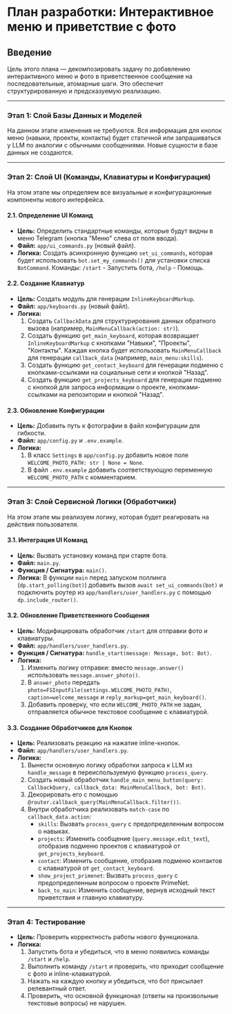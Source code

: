 # План разработки: Интерактивное меню и приветствие с фото

## Введение
Цель этого плана — декомпозировать задачу по добавлению интерактивного меню и фото в приветственное сообщение на последовательные, атомарные шаги. Это обеспечит структурированную и предсказуемую реализацию.

---

### **Этап 1: Слой Базы Данных и Моделей**

На данном этапе изменения не требуются. Вся информация для кнопок меню (навыки, проекты, контакты) будет статичной или запрашиваться у LLM по аналогии с обычными сообщениями. Новые сущности в базе данных не создаются.

---

### **Этап 2: Слой UI (Команды, Клавиатуры и Конфигурация)**

На этом этапе мы определяем все визуальные и конфигурационные компоненты нового интерфейса.

#### **2.1. Определение UI Команд**
*   **Цель:** Определить стандартные команды, которые будут видны в меню Telegram (кнопка "Меню" слева от поля ввода).
*   **Файл:** `app/ui_commands.py` (новый файл).
*   **Логика:** Создать асинхронную функцию `set_ui_commands`, которая будет использовать `bot.set_my_commands()` для установки списка `BotCommand`. Команды: `/start` - Запустить бота, `/help` - Помощь.

#### **2.2. Создание Клавиатур**
*   **Цель:** Создать модуль для генерации `InlineKeyboardMarkup`.
*   **Файл:** `app/keyboards.py` (новый файл).
*   **Логика:**
    1.  Создать `CallbackData` для структурирования данных обратного вызова (например, `MainMenuCallback(action: str)`).
    2.  Создать функцию `get_main_keyboard`, которая возвращает `InlineKeyboardMarkup` с кнопками "Навыки", "Проекты", "Контакты". Каждая кнопка будет использовать `MainMenuCallback` для генерации `callback_data` (например, `main_menu:skills`).
    3.  Создать функцию `get_contact_keyboard` для генерации подменю с кнопками-ссылками на социальные сети и кнопкой "Назад".
    4.  Создать функцию `get_projects_keyboard` для генерации подменю с кнопкой для запроса информации о проекте, кнопками-ссылками на репозитории и кнопкой "Назад".

#### **2.3. Обновление Конфигурации**
*   **Цель:** Добавить путь к фотографии в файл конфигурации для гибкости.
*   **Файл:** `app/config.py` и `.env.example`.
*   **Логика:**
    1.  В класс `Settings` в `app/config.py` добавить новое поле `WELCOME_PHOTO_PATH: str | None = None`.
    2.  В файл `.env.example` добавить соответствующую переменную `WELCOME_PHOTO_PATH` с комментарием.

---

### **Этап 3: Слой Сервисной Логики (Обработчики)**

На этом этапе мы реализуем логику, которая будет реагировать на действия пользователя.

#### **3.1. Интеграция UI Команд**
*   **Цель:** Вызвать установку команд при старте бота.
*   **Файл:** `main.py`.
*   **Функция / Сигнатура:** `main()`.
*   **Логика:** В функции `main` перед запуском поллинга (`dp.start_polling(bot)`) добавить вызов `await set_ui_commands(bot)` и подключить роутер из `app/handlers/user_handlers.py` с помощью `dp.include_router()`.

#### **3.2. Обновление Приветственного Сообщения**
*   **Цель:** Модифицировать обработчик `/start` для отправки фото и клавиатуры.
*   **Файл:** `app/handlers/user_handlers.py`.
*   **Функция / Сигнатура:** `handle_start(message: Message, bot: Bot)`.
*   **Логика:**
    1.  Изменить логику отправки: вместо `message.answer()` использовать `message.answer_photo()`.
    2.  В `answer_photo` передать `photo=FSInputFile(settings.WELCOME_PHOTO_PATH)`, `caption=welcome_message` и `reply_markup=get_main_keyboard()`.
    3.  Добавить проверку, что если `WELCOME_PHOTO_PATH` не задан, отправляется обычное текстовое сообщение с клавиатурой.

#### **3.3. Создание Обработчиков для Кнопок**
*   **Цель:** Реализовать реакцию на нажатие inline-кнопок.
*   **Файл:** `app/handlers/user_handlers.py`.
*   **Логика:**
    1.  Вынести основную логику обработки запроса к LLM из `handle_message` в переиспользуемую функцию `process_query`.
    2.  Создать новый обработчик `handle_main_menu_button(query: CallbackQuery, callback_data: MainMenuCallback, bot: Bot)`.
    3.  Декорировать его с помощью `@router.callback_query(MainMenuCallback.filter())`.
    4.  Внутри обработчика реализовать `match-case` по `callback_data.action`:
        *   `skills`: Вызвать `process_query` с предопределенным вопросом о навыках.
        *   `projects`: Изменить сообщение (`query.message.edit_text`), отобразив подменю проектов с клавиатурой от `get_projects_keyboard`.
        *   `contact`: Изменить сообщение, отобразив подменю контактов с клавиатурой от `get_contact_keyboard`.
        *   `show_project_primenet`: Вызвать `process_query` с предопределенным вопросом о проекте PrimeNet.
        *   `back_to_main`: Изменить сообщение, вернув исходный текст приветствия и главную клавиатуру.

---

### **Этап 4: Тестирование**

*   **Цель:** Проверить корректность работы нового функционала.
*   **Логика:**
    1.  Запустить бота и убедиться, что в меню появились команды `/start` и `/help`.
    2.  Выполнить команду `/start` и проверить, что приходит сообщение с фото и inline-клавиатурой.
    3.  Нажать на каждую кнопку и убедиться, что бот присылает релевантный ответ.
    4.  Проверить, что основной функционал (ответы на произвольные текстовые вопросы) не нарушен.